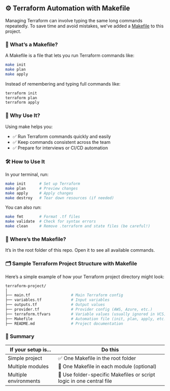 ## ⚙️ Terraform Automation with Makefile

Managing Terraform can involve typing the same long commands repeatedly. To save time and avoid mistakes, we’ve added a [Makefile](./terraform/Makefile) to this project.

### 📄 What’s a Makefile?
A Makefile is a file that lets you run Terraform commands like:
```sh
make init
make plan
make apply
```

Instead of remembering and typing full commands like:
```sh
terraform init
terraform plan
terraform apply
```


### 🚀 Why Use It?
Using make helps you:
- ✅ Run Terraform commands quickly and easily
- ✅ Keep commands consistent across the team
- ✅ Prepare for interviews or CI/CD automation


### 🛠 How to Use It
In your terminal, run:
```sh
make init      # Set up Terraform
make plan      # Preview changes
make apply     # Apply changes
make destroy   # Tear down resources (if needed)
```

You can also run:
```sh
make fmt       # Format .tf files
make validate  # Check for syntax errors
make clean     # Remove .terraform and state files (be careful!)
```

### 📁 Where’s the Makefile?
It’s in the root folder of this repo. Open it to see all available commands.

### 🗂️ Sample Terraform Project Structure with Makefile
Here’s a simple example of how your Terraform project directory might look:

```sh
terraform-project/
│
├── main.tf                  # Main Terraform config
├── variables.tf             # Input variables
├── outputs.tf               # Output values
├── provider.tf              # Provider config (AWS, Azure, etc.)
├── terraform.tfvars         # Variable values (usually ignored in VCS)
├── Makefile                 # Automation file (init, plan, apply, etc.)
├── README.md                # Project documentation
```

### 🧠 Summary

| If your setup is...   | Do this                                                              |
| --------------------- | -------------------------------------------------------------------- |
| Simple project        | ✅ One Makefile in the root folder                                    |
| Multiple modules      | 📂 One Makefile in each module (optional)                            |
| Multiple environments | 🧩 Use folder-specific Makefiles or script logic in one central file |

